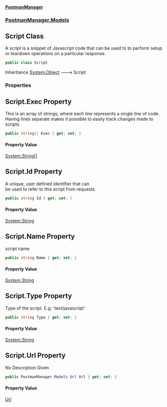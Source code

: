 #### [PostmanManager](PostmanManager.md 'PostmanManager')
### [PostmanManager.Models](PostmanManager.md#PostmanManager.Models 'PostmanManager.Models')

## Script Class

A script is a snippet of Javascript code that can be 
used to to perform setup or teardown operations on a particular response.

```csharp
public class Script
```

Inheritance [System.Object](https://docs.microsoft.com/en-us/dotnet/api/System.Object 'System.Object') &#129106; Script
### Properties

<a name='PostmanManager.Models.Script.Exec'></a>

## Script.Exec Property

This is an array of strings, where each line 
represents a single line of code. Having lines 
separate makes it possible to easily track 
changes made to scripts.

```csharp
public string[] Exec { get; set; }
```

#### Property Value
[System.String](https://docs.microsoft.com/en-us/dotnet/api/System.String 'System.String')[[]](https://docs.microsoft.com/en-us/dotnet/api/System.Array 'System.Array')

<a name='PostmanManager.Models.Script.Id'></a>

## Script.Id Property

A unique, user defined identifier that can  
be used to refer to this script from requests.

```csharp
public string Id { get; set; }
```

#### Property Value
[System.String](https://docs.microsoft.com/en-us/dotnet/api/System.String 'System.String')

<a name='PostmanManager.Models.Script.Name'></a>

## Script.Name Property

script name

```csharp
public string Name { get; set; }
```

#### Property Value
[System.String](https://docs.microsoft.com/en-us/dotnet/api/System.String 'System.String')

<a name='PostmanManager.Models.Script.Type'></a>

## Script.Type Property

Type of the script. E.g: 'text/javascript'

```csharp
public string Type { get; set; }
```

#### Property Value
[System.String](https://docs.microsoft.com/en-us/dotnet/api/System.String 'System.String')

<a name='PostmanManager.Models.Script.Url'></a>

## Script.Url Property

No Description Given

```csharp
public PostmanManager.Models.Url Url { get; set; }
```

#### Property Value
[Url](Url.md 'PostmanManager.Models.Url')